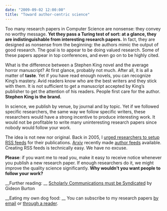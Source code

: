 ```yaml
---
date: "2009-09-02 12:00:00"
title: "Toward author-centric science"
---
```




Too many research papers in Computer Science are nonsense: they convey no worthy message. __Yet they pass a Turing test of sort: at a glance, they are indistinguishable from interesting research papers.__ In fact, they are designed as nonsense from the beginning: the authors mimic the output of good research. The goal is to appear to be doing valued research. Some of these papers appear in top conferences, and even go on to be highly cited.

What is the difference between a Stephen King novel and the average horror manuscript? At first glance, probably not much. After all, it is all a matter of __taste__. Yet if you have read enough novels, you can recognize King&rsquo;s mastery. Avid readers know who are the best writers and they stick with them. It is not sufficient to get a manuscript accepted by King&rsquo;s publisher to get the attention of his readers. People first care for the author. __Stephen King is the brand.__

In science, we publish by venue, by journal and by topic. Yet if we followed specific researchers, the same way we follow specific writers, these researchers would have a strong incentive to produce interesting work. It would not be profitable to write many uninteresting research papers since nobody would follow your work.

The idea is not new nor original. Back in 2005, I [urged researchers to setup RSS feeds](/lemire/blog/2005/09/08/make-your-publications-available-as-a-rss-feed/) for their publications. [Arxiv](http://arxiv.org/) recently made [author feeds](feed://arxiv.org/a/Lemire_D_1.atom) available. Creating RSS feeds is technically easy. We have no excuse.

__Please__: if you want me to read you, make it easy to receive notice whenever you publish a new research paper. If enough researchers do it, we might improve the quality science significantly. __Why wouldn&rsquo;t you want people to follow your work?__

__Further reading: __ [Scholarly Communications must be Syndicated](http://www.academicevolution.com/2009/08/scholarly-communications-must-transform-4.html) by Gideon Burton

__Eating my own dog food: __ You can subscribe to my research papers <a href="https://feedburner.google.com/fb/a/mailverify?uri=DanielLemiresArticlesOnA
rxiv">by email</a> or [through a reader](http://feeds.feedburner.com/DanielLemiresArticlesOnArxiv). 

